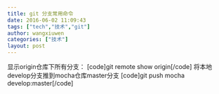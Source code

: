 ```yaml
---
title: git 分支常用命令
date: 2016-06-02 11:09:43
tags: ["tech","技术","git"]
author: wangxiuwen
categories: ["技术"]
layout: post
---
```


显示origin仓库下所有分支：
[code]git remote show origin[/code]
将本地develop分支推到mocha仓库master分支
[code]git push mocha develop:master[/code]
 
